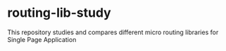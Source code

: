 # routing-lib-study
This repository studies and compares different micro routing libraries for Single Page Application
